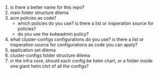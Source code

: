 1. is there a better name for this repo?
2. main folder structure dilema
3. acm policies as code?
    * which policies do you use? is there a list or insperation source for policies?
    * do you use the kubeadmin policy?
4. what cluster-configs configurations do you use? is there a list or insperation source for configurations as code you can apply?
5. application set dilema
6. cluster-configs folder structure dilema
7. in the infra core, should each config be helm chart, or a folder inside one giant helm chrt of all the configs?